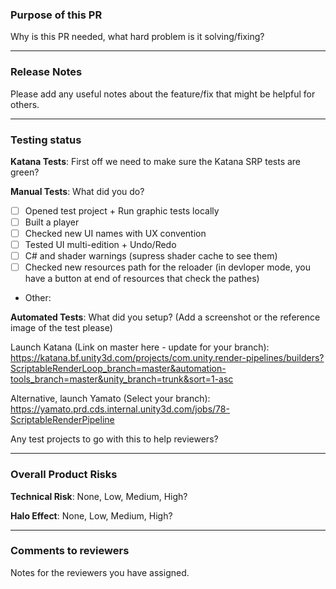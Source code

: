 ### Purpose of this PR
Why is this PR needed, what hard problem is it solving/fixing?

---
### Release Notes
Please add any useful notes about the feature/fix that might be helpful for others.

---
### Testing status
**Katana Tests**: First off we need to make sure the Katana SRP tests are green?

**Manual Tests**: What did you do?
- [ ] Opened test project + Run graphic tests locally
- [ ] Built a player
- [ ] Checked new UI names with UX convention
- [ ] Tested UI multi-edition + Undo/Redo
- [ ] C# and shader warnings (supress shader cache to see them)
- [ ] Checked new resources path for the reloader (in devloper mode, you have a button at end of resources that check the pathes)
- Other: 

**Automated Tests**: What did you setup? (Add a screenshot or the reference image of the test please)

Launch Katana (Link on master here - update for your branch):
https://katana.bf.unity3d.com/projects/com.unity.render-pipelines/builders?ScriptableRenderLoop_branch=master&automation-tools_branch=master&unity_branch=trunk&sort=1-asc

Alternative, launch Yamato (Select your branch):
https://yamato.prd.cds.internal.unity3d.com/jobs/78-ScriptableRenderPipeline

Any test projects to go with this to help reviewers?

---
### Overall Product Risks
**Technical Risk**: None, Low, Medium, High?

**Halo Effect**: None, Low, Medium, High?

---
### Comments to reviewers
Notes for the reviewers you have assigned.
